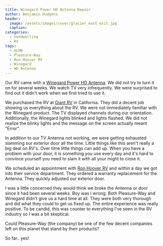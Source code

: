 ```yaml
---
title: Winegard Power HD Antenna Repair
author: Benjamin Hudgens
header:
  image: /assets/images/cover/glacier_east_exit.jpg
  caption:
categories:
  - Vandwelling
  - RV
tags:
  - XLMB
  - Pleasure-Way
  - Ron Hoover RV
  - Winegard
  - HD Antenna
---
```


Our RV came with a [Winegard Power HD Antenna](https://www.amazon.com/gp/offer-listing/B00T36ONEG/ref=as_li_tl?ie=UTF8&camp=1789&creative=9325&creativeASIN=B00T36ONEG&linkCode=am2&tag=chasingsixty-20&linkId=13ec73ca59a619811362e21845ef6081).  We did not try to turn it on for several weeks.  We watch TV very infrequently.  We were surprised to find out it didn't work when we first tried to use it.

We purchased the RV at [Giant RV](http://www.giantrv.com/dealerinfo/infoview.asp?documentid=5) in California.  They did a decent job showing us everything about the RV.  We were not immediately familiar with the Winegard product.  The TV displayed channels during our orientation.  Additionally, the Winegard lights blinked and lights flashed.  We did not realize the blinky lights and the message on the screen actually meant "Error".

In addition to our TV Antenna not working, we were getting exhausted slamming our exterior door all the time.  Little things like this aren't really a big deal on RV's.  Over time little things can add up.  When you have a problem with your door, it is something you use every day and it's hard to convince yourself you need to slam it with all your might to close it.

We scheduled an appointment with [Ron Hoover RV](http://www.ronhooversanantonio.com/) and within a day we got into their service department.  They ordered a warranty replacement for the Antenna.  They quickly adjusted our exterior door.  

I was a little concerned they would think we broke the Antenna or door since it had been several weeks.  Boy was I wrong.  Both Pleasure-Way and Winegard didn't give us a hard time at all.  They were both very thorough and did what they could to get us fixed up.  The entire experience was really positive.  To be candid, this was counter to everything I've seen in the RV industry so I was a bit skeptical.  

Could Pleasure-Way (the company) be one of the few decent companies left on this planet that stand by their products?

So far.. yes!
